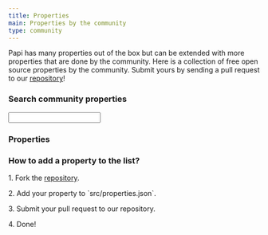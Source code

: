```yaml
---
title: Properties
main: Properties by the community
type: community
---
```


<p>Papi has many properties out of the box but can be extended with more properties that are done by the community. Here is a collection of free open source properties by the community. Submit yours by sending a pull request to our <a href="https://github.com/wp-papi/wp-papi.github.io/blob/source/src/community/properties.md">repository</a>!</p>

<div class="community-properties">
  <h3>Search community properties</h3>
  <input id="search" name="search" type="search" />

  <h3>Properties</h3>
  <ul></ul>

  <h3>How to add a property to the list?</h3>
  <p class="no-margin">1. Fork the <a href="https://github.com/wp-papi/wp-papi.github.io/blob/source/src/community/properties.md">repository</a>.</p>
  <p class="no-margin">2. Add your property to `src/properties.json`.</p>
  <p class="no-margin">3. Submit your pull request to our repository.</p>
  <p class="no-margin">4. Done!</p>
</div>
